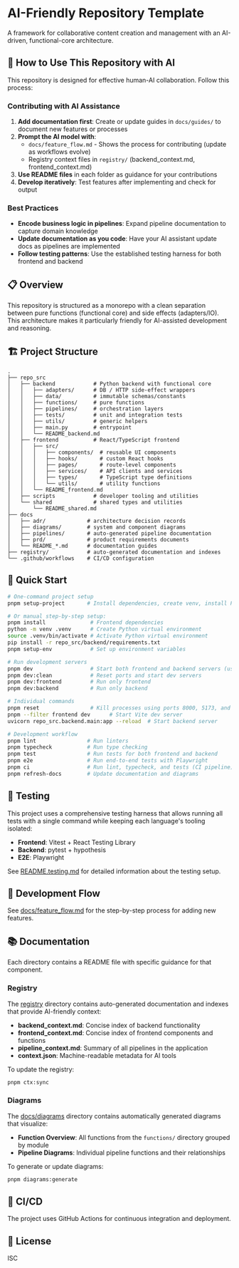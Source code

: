 # AI-Friendly Repository Template

A framework for collaborative content creation and management with an AI-driven, functional-core architecture.

## 🤖 How to Use This Repository with AI

This repository is designed for effective human-AI collaboration. Follow this process:

### Contributing with AI Assistance
1. **Add documentation first**: Create or update guides in `docs/guides/` to document new features or processes
2. **Prompt the AI model with**:
   - `docs/feature_flow.md` - Shows the process for contributing (update as workflows evolve)
   - Registry context files in `registry/` (backend_context.md, frontend_context.md)
3. **Use README files** in each folder as guidance for your contributions
4. **Develop iteratively**: Test features after implementing and check for output

### Best Practices
- **Encode business logic in pipelines**: Expand pipeline documentation to capture domain knowledge
- **Update documentation as you code**: Have your AI assistant update docs as pipelines are implemented
- **Follow testing patterns**: Use the established testing harness for both frontend and backend

## 📋 Overview

This repository is structured as a monorepo with a clean separation between pure functions (functional core) and side effects (adapters/IO). This architecture makes it particularly friendly for AI-assisted development and reasoning.

## 🏗️ Project Structure

```
.
├── repo_src
│   ├── backend            # Python backend with functional core
│   │   ├── adapters/      # DB / HTTP side-effect wrappers
│   │   ├── data/          # immutable schemas/constants
│   │   ├── functions/     # pure functions
│   │   ├── pipelines/     # orchestration layers
│   │   ├── tests/         # unit and integration tests
│   │   ├── utils/         # generic helpers
│   │   ├── main.py        # entrypoint
│   │   └── README_backend.md
│   ├── frontend           # React/TypeScript frontend
│   │   ├── src/
│   │   │   ├── components/  # reusable UI components
│   │   │   ├── hooks/       # custom React hooks
│   │   │   ├── pages/       # route-level components
│   │   │   ├── services/    # API clients and services
│   │   │   ├── types/       # TypeScript type definitions
│   │   │   └── utils/       # utility functions
│   │   └── README_frontend.md
│   ├── scripts            # developer tooling and utilities
│   └── shared             # shared types and utilities
│       └── README_shared.md
├── docs
│   ├── adr/             # architecture decision records
│   ├── diagrams/        # system and component diagrams
│   ├── pipelines/       # auto-generated pipeline documentation
│   ├── prd/             # product requirements documents
│   └── README_*.md      # documentation guides
├── registry/            # auto-generated documentation and indexes
└── .github/workflows    # CI/CD configuration
```

## 🚀 Quick Start

```bash
# One-command project setup
pnpm setup-project       # Install dependencies, create venv, install Python packages, and set up env files

# Or manual step-by-step setup:
pnpm install              # Frontend dependencies
python -m venv .venv      # Create Python virtual environment
source .venv/bin/activate # Activate Python virtual environment
pip install -r repo_src/backend/requirements.txt
pnpm setup-env            # Set up environment variables

# Run development servers
pnpm dev                  # Start both frontend and backend servers (using Turborepo)
pnpm dev:clean            # Reset ports and start dev servers
pnpm dev:frontend         # Run only frontend
pnpm dev:backend          # Run only backend

# Individual commands
pnpm reset                # Kill processes using ports 8000, 5173, and 5174
pnpm --filter frontend dev      # Start Vite dev server
uvicorn repo_src.backend.main:app --reload  # Start backend server

# Development workflow
pnpm lint                # Run linters
pnpm typecheck           # Run type checking
pnpm test                # Run tests for both frontend and backend
pnpm e2e                 # Run end-to-end tests with Playwright
pnpm ci                  # Run lint, typecheck, and tests (CI pipeline)
pnpm refresh-docs        # Update documentation and diagrams
```

## 🧪 Testing

This project uses a comprehensive testing harness that allows running all tests with a single command while keeping each language's tooling isolated:

- **Frontend**: Vitest + React Testing Library
- **Backend**: pytest + hypothesis
- **E2E**: Playwright

See [README.testing.md](README.testing.md) for detailed information about the testing setup.

## 📝 Development Flow

See [docs/feature_flow.md](docs/feature_flow.md) for the step-by-step process for adding new features.

## 📚 Documentation

Each directory contains a README file with specific guidance for that component.

### Registry

The [registry](registry/) directory contains auto-generated documentation and indexes that provide AI-friendly context:

- **backend_context.md**: Concise index of backend functionality
- **frontend_context.md**: Concise index of frontend components and functions
- **pipeline_context.md**: Summary of all pipelines in the application
- **context.json**: Machine-readable metadata for AI tools

To update the registry:

```bash
pnpm ctx:sync
```

### Diagrams

The [docs/diagrams](docs/diagrams/) directory contains automatically generated diagrams that visualize:

- **Function Overview**: All functions from the `functions/` directory grouped by module
- **Pipeline Diagrams**: Individual pipeline functions and their relationships

To generate or update diagrams:

```bash
pnpm diagrams:generate
```

## 🔄 CI/CD

The project uses GitHub Actions for continuous integration and deployment.

## 📄 License

ISC
